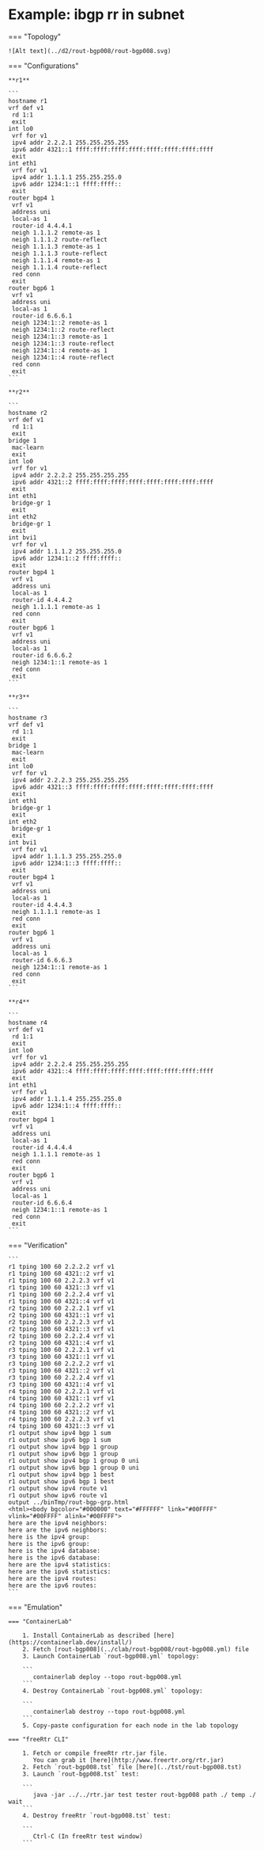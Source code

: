 # Example: ibgp rr in subnet

=== "Topology"

    ![Alt text](../d2/rout-bgp008/rout-bgp008.svg)

=== "Configurations"

    **r1**

    ```
    hostname r1
    vrf def v1
     rd 1:1
     exit
    int lo0
     vrf for v1
     ipv4 addr 2.2.2.1 255.255.255.255
     ipv6 addr 4321::1 ffff:ffff:ffff:ffff:ffff:ffff:ffff:ffff
     exit
    int eth1
     vrf for v1
     ipv4 addr 1.1.1.1 255.255.255.0
     ipv6 addr 1234:1::1 ffff:ffff::
     exit
    router bgp4 1
     vrf v1
     address uni
     local-as 1
     router-id 4.4.4.1
     neigh 1.1.1.2 remote-as 1
     neigh 1.1.1.2 route-reflect
     neigh 1.1.1.3 remote-as 1
     neigh 1.1.1.3 route-reflect
     neigh 1.1.1.4 remote-as 1
     neigh 1.1.1.4 route-reflect
     red conn
     exit
    router bgp6 1
     vrf v1
     address uni
     local-as 1
     router-id 6.6.6.1
     neigh 1234:1::2 remote-as 1
     neigh 1234:1::2 route-reflect
     neigh 1234:1::3 remote-as 1
     neigh 1234:1::3 route-reflect
     neigh 1234:1::4 remote-as 1
     neigh 1234:1::4 route-reflect
     red conn
     exit
    ```

    **r2**

    ```
    hostname r2
    vrf def v1
     rd 1:1
     exit
    bridge 1
     mac-learn
     exit
    int lo0
     vrf for v1
     ipv4 addr 2.2.2.2 255.255.255.255
     ipv6 addr 4321::2 ffff:ffff:ffff:ffff:ffff:ffff:ffff:ffff
     exit
    int eth1
     bridge-gr 1
     exit
    int eth2
     bridge-gr 1
     exit
    int bvi1
     vrf for v1
     ipv4 addr 1.1.1.2 255.255.255.0
     ipv6 addr 1234:1::2 ffff:ffff::
     exit
    router bgp4 1
     vrf v1
     address uni
     local-as 1
     router-id 4.4.4.2
     neigh 1.1.1.1 remote-as 1
     red conn
     exit
    router bgp6 1
     vrf v1
     address uni
     local-as 1
     router-id 6.6.6.2
     neigh 1234:1::1 remote-as 1
     red conn
     exit
    ```

    **r3**

    ```
    hostname r3
    vrf def v1
     rd 1:1
     exit
    bridge 1
     mac-learn
     exit
    int lo0
     vrf for v1
     ipv4 addr 2.2.2.3 255.255.255.255
     ipv6 addr 4321::3 ffff:ffff:ffff:ffff:ffff:ffff:ffff:ffff
     exit
    int eth1
     bridge-gr 1
     exit
    int eth2
     bridge-gr 1
     exit
    int bvi1
     vrf for v1
     ipv4 addr 1.1.1.3 255.255.255.0
     ipv6 addr 1234:1::3 ffff:ffff::
     exit
    router bgp4 1
     vrf v1
     address uni
     local-as 1
     router-id 4.4.4.3
     neigh 1.1.1.1 remote-as 1
     red conn
     exit
    router bgp6 1
     vrf v1
     address uni
     local-as 1
     router-id 6.6.6.3
     neigh 1234:1::1 remote-as 1
     red conn
     exit
    ```

    **r4**

    ```
    hostname r4
    vrf def v1
     rd 1:1
     exit
    int lo0
     vrf for v1
     ipv4 addr 2.2.2.4 255.255.255.255
     ipv6 addr 4321::4 ffff:ffff:ffff:ffff:ffff:ffff:ffff:ffff
     exit
    int eth1
     vrf for v1
     ipv4 addr 1.1.1.4 255.255.255.0
     ipv6 addr 1234:1::4 ffff:ffff::
     exit
    router bgp4 1
     vrf v1
     address uni
     local-as 1
     router-id 4.4.4.4
     neigh 1.1.1.1 remote-as 1
     red conn
     exit
    router bgp6 1
     vrf v1
     address uni
     local-as 1
     router-id 6.6.6.4
     neigh 1234:1::1 remote-as 1
     red conn
     exit
    ```

=== "Verification"

    ```
    r1 tping 100 60 2.2.2.2 vrf v1
    r1 tping 100 60 4321::2 vrf v1
    r1 tping 100 60 2.2.2.3 vrf v1
    r1 tping 100 60 4321::3 vrf v1
    r1 tping 100 60 2.2.2.4 vrf v1
    r1 tping 100 60 4321::4 vrf v1
    r2 tping 100 60 2.2.2.1 vrf v1
    r2 tping 100 60 4321::1 vrf v1
    r2 tping 100 60 2.2.2.3 vrf v1
    r2 tping 100 60 4321::3 vrf v1
    r2 tping 100 60 2.2.2.4 vrf v1
    r2 tping 100 60 4321::4 vrf v1
    r3 tping 100 60 2.2.2.1 vrf v1
    r3 tping 100 60 4321::1 vrf v1
    r3 tping 100 60 2.2.2.2 vrf v1
    r3 tping 100 60 4321::2 vrf v1
    r3 tping 100 60 2.2.2.4 vrf v1
    r3 tping 100 60 4321::4 vrf v1
    r4 tping 100 60 2.2.2.1 vrf v1
    r4 tping 100 60 4321::1 vrf v1
    r4 tping 100 60 2.2.2.2 vrf v1
    r4 tping 100 60 4321::2 vrf v1
    r4 tping 100 60 2.2.2.3 vrf v1
    r4 tping 100 60 4321::3 vrf v1
    r1 output show ipv4 bgp 1 sum
    r1 output show ipv6 bgp 1 sum
    r1 output show ipv4 bgp 1 group
    r1 output show ipv6 bgp 1 group
    r1 output show ipv4 bgp 1 group 0 uni
    r1 output show ipv6 bgp 1 group 0 uni
    r1 output show ipv4 bgp 1 best
    r1 output show ipv6 bgp 1 best
    r1 output show ipv4 route v1
    r1 output show ipv6 route v1
    output ../binTmp/rout-bgp-grp.html
    <html><body bgcolor="#000000" text="#FFFFFF" link="#00FFFF" vlink="#00FFFF" alink="#00FFFF">
    here are the ipv4 neighbors:
    here are the ipv6 neighbors:
    here is the ipv4 group:
    here is the ipv6 group:
    here is the ipv4 database:
    here is the ipv6 database:
    here are the ipv4 statistics:
    here are the ipv6 statistics:
    here are the ipv4 routes:
    here are the ipv6 routes:
    ```

=== "Emulation"

    === "ContainerLab"

        1. Install ContainerLab as described [here](https://containerlab.dev/install/)  
        2. Fetch [rout-bgp008](../clab/rout-bgp008/rout-bgp008.yml) file  
        3. Launch ContainerLab `rout-bgp008.yml` topology:  

        ```
           containerlab deploy --topo rout-bgp008.yml  
        ```
        4. Destroy ContainerLab `rout-bgp008.yml` topology:  

        ```
           containerlab destroy --topo rout-bgp008.yml  
        ```
        5. Copy-paste configuration for each node in the lab topology

    === "freeRtr CLI"

        1. Fetch or compile freeRtr rtr.jar file.  
           You can grab it [here](http://www.freertr.org/rtr.jar)  
        2. Fetch `rout-bgp008.tst` file [here](../tst/rout-bgp008.tst)  
        3. Launch `rout-bgp008.tst` test:  

        ```
           java -jar ../../rtr.jar test tester rout-bgp008 path ./ temp ./ wait
        ```
        4. Destroy freeRtr `rout-bgp008.tst` test:  

        ```
           Ctrl-C (In freeRtr test window)
        ```

